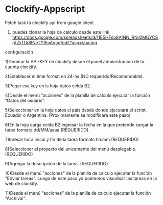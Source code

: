 # Clockify-Appscript
Fetch task to clockify api from google sheet

1) puedes clonar la hoja de calculo desde este link https://docs.google.com/spreadsheets/d/11E5HFdo8AtNN_RNlI2MQYCSpfZkfTkSINeTYfFpAgag/edit?usp=sharing


configuración 

1)Generar la API-KEY de clockify desde el panel administración de tu cuenta clockify.

2)Establecer el time format en 24-hs (NO requerido/Recomendable).

3)Pegar esa key en la hoja datos celda B2.

4)Desde el menú "acciones" de la planilla de calculo ejecutar la función "Datos del usuario".

5)Seleccionar en la hoja datos el pais desde donde ejecutará el script, Ecuador o Argentina. (Proximamente se modificará este paso)

6)En la hoja carga celda B2 ingresar la fecha en la que pretende cargar la tarea formato dd/MM/aaaa (REQUERIDO).

7)Inresar hora inicio y fin de la tarea formato hh:mm (REQUERIDO)

8)Seleccionar el proyecto del unicamente del menú desplegable. (REQUERIDO)

9)Agregar la descripción de la tarea. (REQUERIDO)

10)Desde el menú "acciones" de la planilla de calculo ejecutar la función "Enviar tareas". Luego de este paso ya podremos visualisar las tareas en la web de clockify.

11)Desde el menú "acciones" de la planilla de calculo ejecutar la función "Archivar".

